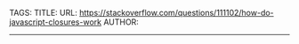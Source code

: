 TAGS:
TITLE: 
URL: https://stackoverflow.com/questions/111102/how-do-javascript-closures-work
AUTHOR:

---

